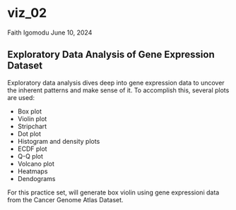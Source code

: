 viz\_02
================
Faith Igomodu
June 10, 2024

## Exploratory Data Analysis of Gene Expression Dataset

Exploratory data analysis dives deep into gene expression data to
uncover the inherent patterns and make sense of it. To accomplish this,
several plots are used:

-   Box plot
-   Violin plot
-   Stripchart
-   Dot plot
-   Histogram and density plots
-   ECDF plot
-   Q-Q plot
-   Volcano plot
-   Heatmaps
-   Dendograms

For this practice set, will generate box violin using gene expressioni
data from the Cancer Genome Atlas Dataset.
